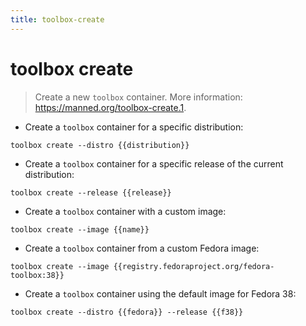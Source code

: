 ```yaml
---
title: toolbox-create
---
```

# toolbox create

> Create a new `toolbox` container.
> More information: <https://manned.org/toolbox-create.1>.

- Create a `toolbox` container for a specific distribution:

`toolbox create --distro {{distribution}}`

- Create a `toolbox` container for a specific release of the current distribution:

`toolbox create --release {{release}}`

- Create a `toolbox` container with a custom image:

`toolbox create --image {{name}}`

- Create a `toolbox` container from a custom Fedora image:

`toolbox create --image {{registry.fedoraproject.org/fedora-toolbox:38}}`

- Create a `toolbox` container using the default image for Fedora 38:

`toolbox create --distro {{fedora}} --release {{f38}}`
